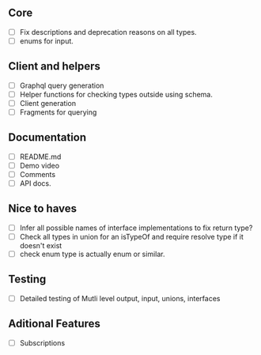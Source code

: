 ## Core
- [ ] Fix descriptions and deprecation reasons on all types.
- [ ] enums for input.

## Client and helpers
- [ ] Graphql query generation
- [ ] Helper functions for checking types outside using schema.
- [ ] Client generation
- [ ] Fragments for querying

## Documentation
- [ ] README.md
- [ ] Demo video
- [ ] Comments
- [ ] API docs.

## Nice to haves
- [ ] Infer all possible names of interface implementations to fix return type?
- [ ] Check all types in union for an isTypeOf and require resolve type if it doesn't exist
- [ ] check enum type is actually enum or similar.

## Testing
- [ ] Detailed testing of Mutli level output, input, unions, interfaces

## Aditional Features
- [ ] Subscriptions


